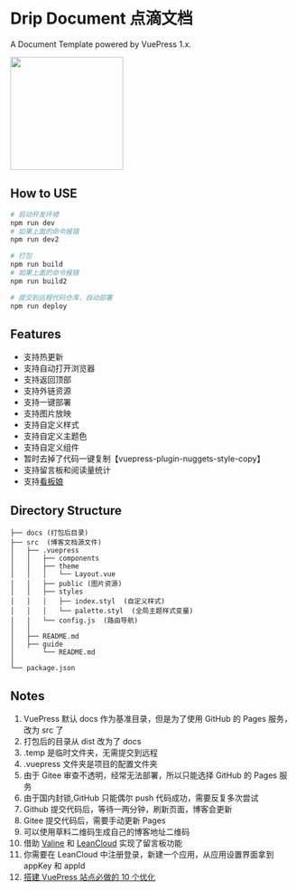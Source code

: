 # Drip Document 点滴文档

A Document Template powered by VuePress 1.x.

<img src="https://jasonbai008.github.io/doc/qr.png" width="200">

## How to USE

```sh
# 启动开发环境
npm run dev
# 如果上面的命令报错
npm run dev2

# 打包
npm run build
# 如果上面的命令报错
npm run build2

# 提交到远程代码仓库，自动部署
npm run deploy
```

## Features

- 支持热更新
- 支持自动打开浏览器
- 支持返回顶部
- 支持外链资源
- 支持一键部署
- 支持图片放映
- 支持自定义样式
- 支持自定义主题色
- 支持自定义组件
- 暂时去掉了代码一键复制【vuepress-plugin-nuggets-style-copy】
- 支持留言板和阅读量统计
- 支持[看板娘](https://vuepress-theme-reco.recoluan.com/views/plugins/kanbanniang.html)

## Directory Structure

```
├── docs (打包后目录)
├── src  (博客文档源文件)
│   ├── .vuepress
│   │   ├── components
│   │   ├── theme
│   │   │   └── Layout.vue
│   │   ├── public (图片资源)
│   │   ├── styles
│   │   │   ├── index.styl  (自定义样式)
│   │   │   └── palette.styl  (全局主题样式变量)
│   │   └── config.js  (路由导航)
│   │
│   ├── README.md
│   ├── guide
│       └── README.md
│
└── package.json
```

## Notes

1. VuePress 默认 docs 作为基准目录，但是为了使用 GitHub 的 Pages 服务，改为 src 了
2. 打包后的目录从 dist 改为了 docs
3. .temp 是临时文件夹，无需提交到远程
4. .vuepress 文件夹是项目的配置文件夹
5. 由于 Gitee 审查不透明，经常无法部署，所以只能选择 GitHub 的 Pages 服务
6. 由于国内封锁,GitHub 只能偶尔 push 代码成功，需要反复多次尝试
7. Github 提交代码后，等待一两分钟，刷新页面，博客会更新
8. Gitee 提交代码后，需要手动更新 Pages
9. 可以使用草料二维码生成自己的博客地址二维码
10. 借助 [Valine](https://valine.js.org/) 和 [LeanCloud](https://www.leancloud.cn/) 实现了留言板功能
11. 你需要在 LeanCloud 中注册登录，新建一个应用，从应用设置界面拿到 appKey 和 appId
12. [搭建 VuePress 站点必做的 10 个优化](https://github.com/mqyqingfeng/Blog/issues/278)
